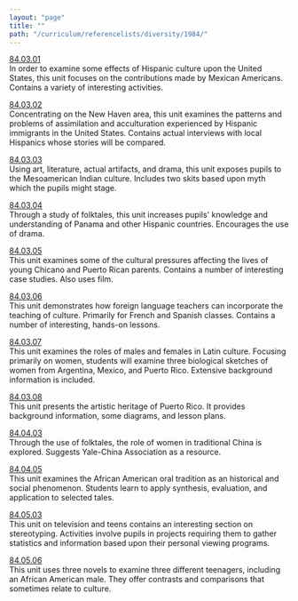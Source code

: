 ```yaml
---
layout: "page"
title: ""
path: "/curriculum/referencelists/diversity/1984/"
---
```

<main><a href="/curriculum/guides/1984/3/84.03.01.x.html">84.03.01</a> <br/> In order to examine some effects of Hispanic culture upon the United States, this unit focuses on the contributions made by Mexican Americans. Contains a variety of interesting activities. <p> <a href="/curriculum/guides/1984/3/84.03.02.x.html">84.03.02</a> <br/> Concentrating on the New Haven area, this unit examines the patterns and problems of assimilation and acculturation experienced by Hispanic immigrants in the United States. Contains actual interviews with local Hispanics whose stories will be compared. </p><p> <a href="/curriculum/guides/1984/3/84.03.03.x.html">84.03.03</a> <br/> Using art, literature, actual artifacts, and drama, this unit exposes pupils to the Mesoamerican Indian culture. Includes two skits based upon myth which the pupils might stage. </p><p> <a href="/curriculum/guides/1984/3/84.03.04.x.html">84.03.04</a> <br/> Through a study of folktales, this unit increases pupils' knowledge and understanding of Panama and other Hispanic countries. Encourages the use of drama. </p><p> <a href="/curriculum/guides/1984/3/84.03.05.x.html">84.03.05</a> <br/> This unit examines some of the cultural pressures affecting the lives of young Chicano and Puerto Rican parents. Contains a number of interesting case studies. Also uses film. </p><p> <a href="/curriculum/guides/1984/3/84.03.06.x.html">84.03.06</a> <br/> This unit demonstrates how foreign language teachers can incorporate the teaching of culture. Primarily for French and Spanish classes. Contains a number of interesting, hands-on lessons. </p><p> <a href="/curriculum/guides/1984/3/84.03.07.x.html">84.03.07</a> <br/> This unit examines the roles of males and females in Latin culture. Focusing primarily on women, students will examine three biological sketches of women from Argentina, Mexico, and Puerto Rico. Extensive background information is included. </p><p> <a href="/curriculum/guides/1984/3/84.03.08.x.html">84.03.08</a> <br/> This unit presents the artistic heritage of Puerto Rico. It provides background information, some diagrams, and lesson plans. </p><p> <a href="/curriculum/guides/1984/4/84.04.03.x.html">84.04.03</a> <br/> Through the use of folktales, the role of women in traditional China is explored. Suggests Yale-China Association as a resource. </p><p> <a href="/curriculum/guides/1984/4/84.04.05.x.html">84.04.05</a> <br/> This unit examines the African American oral tradition as an historical and social phenomenon. Students learn to apply synthesis, evaluation, and application to selected tales. </p><p> <a href="/curriculum/guides/1984/5/84.05.03.x.html">84.05.03</a> <br/> This unit on television and teens contains an interesting section on stereotyping. Activities involve pupils in projects requiring them to gather statistics and information based upon their personal viewing programs. </p><p> <a href="/curriculum/guides/1984/5/84.05.06.x.html">84.05.06</a> <br/> This unit uses three novels to examine three different teenagers, including an African American male. They offer contrasts and comparisons that sometimes relate to culture. <br/> <br/>
</p></main>
